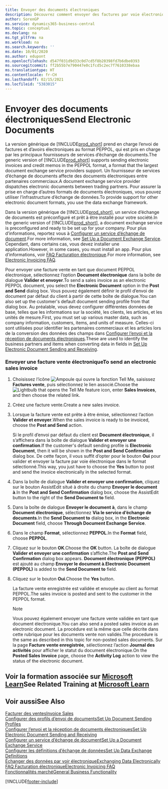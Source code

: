 ```yaml
---
title: Envoyer des documents électroniques
description: Découvrez comment envoyer des factures par voie électronique.
author: SorenGP
ms.service: dynamics365-business-central
ms.topic: conceptual
ms.devlang: na
ms.tgt_pltfrm: na
ms.workload: na
ms.search.keywords: ''
ms.date: 10/01/2020
ms.author: edupont
ms.openlocfilehash: d547f031d9d33c0d7cd5f8b20398fd7b6dbe0393
ms.sourcegitcommit: ff2b55b7e790447e0c1fcd5c2ec7f7610338ebaa
ms.translationtype: HT
ms.contentlocale: fr-CH
ms.lasthandoff: 02/15/2021
ms.locfileid: "5383015"
---
```

# <a name="send-electronic-documents"></a><span data-ttu-id="3c29e-103">Envoyer des documents électroniques</span><span class="sxs-lookup"><span data-stu-id="3c29e-103">Send Electronic Documents</span></span>

<span data-ttu-id="3c29e-104">La version générique de [!INCLUDE[prod_short](includes/prod_short.md)] prend en charge l’envoi de factures et d’avoirs électroniques au format PEPPOL, qui est pris en charge par les principaux fournisseurs de services d’échange de documents.</span><span class="sxs-lookup"><span data-stu-id="3c29e-104">The generic version of [!INCLUDE[prod_short](includes/prod_short.md)] supports sending electronic invoices and credit memos in the PEPPOL format, a format that the largest document exchange service providers support.</span></span> <span data-ttu-id="3c29e-105">Un fournisseur de services d’échange de documents affecte des documents électroniques entre partenaires commerciaux.</span><span class="sxs-lookup"><span data-stu-id="3c29e-105">A document exchange service provider dispatches electronic documents between trading partners.</span></span> <span data-ttu-id="3c29e-106">Pour assurer la prise en charge d’autres formats de documents électroniques, vous pouvez utiliser l’infrastructure d’échange de données.</span><span class="sxs-lookup"><span data-stu-id="3c29e-106">To provide support for other electronic document formats, you use the data exchange framework.</span></span>  

 <span data-ttu-id="3c29e-107">Dans la version générique de [!INCLUDE[prod_short](includes/prod_short.md)], un service d’échange de documents est préconfiguré et prêt à être installé pour votre société.</span><span class="sxs-lookup"><span data-stu-id="3c29e-107">In the generic version of [!INCLUDE[prod_short](includes/prod_short.md)], a document exchange service is preconfigured and ready to be set up for your company.</span></span> <span data-ttu-id="3c29e-108">Pour plus d’informations, reportez vous à [Configurer un service d’échange de document](across-how-to-set-up-a-document-exchange-service.md).</span><span class="sxs-lookup"><span data-stu-id="3c29e-108">For more information, see [Set Up a Document Exchange Service](across-how-to-set-up-a-document-exchange-service.md).</span></span> <span data-ttu-id="3c29e-109">Cependant, dans certains cas, vous devez installer une application.</span><span class="sxs-lookup"><span data-stu-id="3c29e-109">However, in some cases, you must install an app.</span></span> <span data-ttu-id="3c29e-110">Pour plus d’informations, voir [FAQ Facturation électronique](faq-electronic-invoicing.yml).</span><span class="sxs-lookup"><span data-stu-id="3c29e-110">For more information, see [Electronic Invoicing FAQ](faq-electronic-invoicing.yml).</span></span>  

 <span data-ttu-id="3c29e-111">Pour envoyer une facture vente en tant que document PEPPOL électronique, sélectionnez l’option **Document électronique** dans la boîte de dialogue **Valider et envoyer**.</span><span class="sxs-lookup"><span data-stu-id="3c29e-111">To send a sales invoice as an electronic PEPPOL document, you select the **Electronic Document** option in the **Post and Send** dialog box.</span></span> <span data-ttu-id="3c29e-112">Vous pouvez également définir le profil d’envoi de document par défaut du client à partir de cette boîte de dialogue.</span><span class="sxs-lookup"><span data-stu-id="3c29e-112">You can also set up the customer's default document sending profile from that dialog box.</span></span> <span data-ttu-id="3c29e-113">Au préalable, vous devez configurer différentes données de base, telles que les informations sur la société, les clients, les articles, et les unités de mesure.</span><span class="sxs-lookup"><span data-stu-id="3c29e-113">First, you must set up various master data, such as company information, customers, items, and units of measure.</span></span> <span data-ttu-id="3c29e-114">Celles-ci sont utilisées pour identifier les partenaires commerciaux et les articles lors de la conversion des données des champs dans [Configurer l’envoi et la réception de documents électroniques](across-how-to-set-up-electronic-document-sending-and-receiving.md).</span><span class="sxs-lookup"><span data-stu-id="3c29e-114">These are used to identify the business partners and items when converting data in fields in [Set Up Electronic Document Sending and Receiving](across-how-to-set-up-electronic-document-sending-and-receiving.md).</span></span>  

### <a name="to-send-an-electronic-sales-invoice"></a><span data-ttu-id="3c29e-115">Envoyer une facture vente électronique</span><span class="sxs-lookup"><span data-stu-id="3c29e-115">To send an electronic sales invoice</span></span>

1. <span data-ttu-id="3c29e-116">Choisissez l’icône ![Ampoule qui ouvre la fonction Tell Me](media/ui-search/search_small.png "Dites-moi ce que vous voulez faire"), saisissez **Factures vente**, puis sélectionnez le lien associé.</span><span class="sxs-lookup"><span data-stu-id="3c29e-116">Choose the ![Lightbulb that opens the Tell Me feature](media/ui-search/search_small.png "Tell me what you want to do") icon, enter **Sales Invoices**, and then choose the related link.</span></span>  

2. <span data-ttu-id="3c29e-117">Créez une facture vente.</span><span class="sxs-lookup"><span data-stu-id="3c29e-117">Create a new sales invoice.</span></span>  

3. <span data-ttu-id="3c29e-118">Lorsque la facture vente est prête à être émise, sélectionnez l’action **Valider et envoyer**.</span><span class="sxs-lookup"><span data-stu-id="3c29e-118">When the sales invoice is ready to be invoiced, choose the **Post and Send** action.</span></span>  

     <span data-ttu-id="3c29e-119">Si le profil d’envoi par défaut du client est **Document électronique**, il s’affichera dans la boîte de dialogue **Valider et envoyer une confirmation**.</span><span class="sxs-lookup"><span data-stu-id="3c29e-119">If the customer's default sending profile is **Electronic Document**, then it will be shown in the **Post and Send Confirmation** dialog box.</span></span> <span data-ttu-id="3c29e-120">De cette façon, il vous suffit d’opter pour le bouton **Oui** pour valider et envoyer la facture par voie électronique dans le format sélectionné.</span><span class="sxs-lookup"><span data-stu-id="3c29e-120">This way, you just have to choose the **Yes** button to post and send the invoice electronically in the selected format.</span></span>  

4. <span data-ttu-id="3c29e-121">Dans la boîte de dialogue **Valider et envoyer une confirmation**, cliquez sur le bouton AssistEdit situé à droite du champ **Envoyer le document à**.</span><span class="sxs-lookup"><span data-stu-id="3c29e-121">In the **Post and Send Confirmation** dialog box, choose the AssistEdit button to the right of the **Send Document to** field.</span></span>  

5. <span data-ttu-id="3c29e-122">Dans la boîte de dialogue **Envoyer le document à**, dans le champ **Document électronique**, sélectionnez **Via le service d’échange de documents**.</span><span class="sxs-lookup"><span data-stu-id="3c29e-122">In the **Send Document to** dialog box, in the **Electronic Document** field, choose **Through Document Exchange Service**.</span></span>  

6. <span data-ttu-id="3c29e-123">Dans le champ **Format**, sélectionnez **PEPPOL**.</span><span class="sxs-lookup"><span data-stu-id="3c29e-123">In the **Format** field, choose **PEPPOL**.</span></span>  

7. <span data-ttu-id="3c29e-124">Cliquez sur le bouton **OK**.</span><span class="sxs-lookup"><span data-stu-id="3c29e-124">Choose the **OK** button.</span></span> <span data-ttu-id="3c29e-125">La boîte de dialogue **Valider et envoyer une confirmation** s’affiche.</span><span class="sxs-lookup"><span data-stu-id="3c29e-125">The **Post and Send Confirmation** dialog box appears.</span></span> <span data-ttu-id="3c29e-126">**Document électronique (PEPPOL)** est ajouté au champ **Envoyer le document à**.</span><span class="sxs-lookup"><span data-stu-id="3c29e-126">**Electronic Document (PEPPOL)** is added to the **Send Document to** field.</span></span>  

8. <span data-ttu-id="3c29e-127">Cliquez sur le bouton **Oui**.</span><span class="sxs-lookup"><span data-stu-id="3c29e-127">Choose the **Yes** button.</span></span>  

     <span data-ttu-id="3c29e-128">La facture vente enregistrée est validée et envoyée au client au format PEPPOL.</span><span class="sxs-lookup"><span data-stu-id="3c29e-128">The sales invoice is posted and sent to the customer in the PEPPOL format.</span></span>  

    > [!NOTE]  
    >  <span data-ttu-id="3c29e-129">Vous pouvez également envoyer une facture vente validée en tant que document électronique.</span><span class="sxs-lookup"><span data-stu-id="3c29e-129">You can also send a posted sales invoice as an electronic document.</span></span> <span data-ttu-id="3c29e-130">La procédure est la même que celle décrite dans cette rubrique pour les documents vente non validés.</span><span class="sxs-lookup"><span data-stu-id="3c29e-130">The procedure is the same as described in this topic for non-posted sales documents.</span></span> <span data-ttu-id="3c29e-131">Sur la page **Facture vente enregistrée**, sélectionnez l’action **Journal des activités** pour afficher le statut du document électronique.</span><span class="sxs-lookup"><span data-stu-id="3c29e-131">On the **Posted Sales Invoice** page, choose the **Activity Log** action to view the status of the electronic document.</span></span>  

## <a name="see-related-training-at-microsoft-learn"></a><span data-ttu-id="3c29e-132">Voir la formation associée sur [Microsoft Learn](/learn/modules/electronic-documents-dynamics-365-business-central/index)</span><span class="sxs-lookup"><span data-stu-id="3c29e-132">See Related Training at [Microsoft Learn](/learn/modules/electronic-documents-dynamics-365-business-central/index)</span></span>

## <a name="see-also"></a><span data-ttu-id="3c29e-133">Voir aussi</span><span class="sxs-lookup"><span data-stu-id="3c29e-133">See Also</span></span>

[<span data-ttu-id="3c29e-134">Facturer des ventes</span><span class="sxs-lookup"><span data-stu-id="3c29e-134">Invoice Sales</span></span>](sales-how-invoice-sales.md)  
[<span data-ttu-id="3c29e-135">Configurer des profils d’envoi de documents</span><span class="sxs-lookup"><span data-stu-id="3c29e-135">Set Up Document Sending Profiles</span></span>](sales-how-setup-document-send-profiles.md)  
[<span data-ttu-id="3c29e-136">Configurer l’envoi et la réception de documents électroniques</span><span class="sxs-lookup"><span data-stu-id="3c29e-136">Set Up Electronic Document Sending and Receiving</span></span>](across-how-to-set-up-electronic-document-sending-and-receiving.md)  
[<span data-ttu-id="3c29e-137">Configurer un service d’échange de document</span><span class="sxs-lookup"><span data-stu-id="3c29e-137">Set Up a Document Exchange Service</span></span>](across-how-to-set-up-a-document-exchange-service.md)  
[<span data-ttu-id="3c29e-138">Configurer les définitions d’échange de données</span><span class="sxs-lookup"><span data-stu-id="3c29e-138">Set Up Data Exchange Definitions</span></span>](across-how-to-set-up-data-exchange-definitions.md)  
[<span data-ttu-id="3c29e-139">Échanger des données par voir électronique</span><span class="sxs-lookup"><span data-stu-id="3c29e-139">Exchanging Data Electronically</span></span>](across-data-exchange.md)  
[<span data-ttu-id="3c29e-140">FAQ Facturation électronique</span><span class="sxs-lookup"><span data-stu-id="3c29e-140">Electronic Invoicing FAQ</span></span>](faq-electronic-invoicing.yml)  
[<span data-ttu-id="3c29e-141">Fonctionnalités marché</span><span class="sxs-lookup"><span data-stu-id="3c29e-141">General Business Functionality</span></span>](ui-across-business-areas.md)  


[!INCLUDE[footer-include](includes/footer-banner.md)]